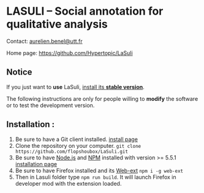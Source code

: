 LASULI – Social annotation for qualitative analysis
====================================================

Contact: <aurelien.benel@utt.fr>

Home page: <https://github.com/Hypertopic/LaSuli>

Notice
------

If you just want to **use** LaSuli, [install its **stable version**](https://hypertopic.s3.amazonaws.com/lasuli.xpi).

The following instructions are only for people willing to **modify** the software or to test the development version.

Installation :
-------------------------

1. Be sure to have a Git client installed. [install page](https://git-scm.com/downloads)
2. Clone the repository on your computer.
```git clone https://github.com/flopshoubox/LaSuli.git ```
3. Be sure to have [Node.js](https://nodejs.org/) and [NPM](https://www.npmjs.com/) installed with version >= 5.5.1 [installation page](https://nodejs.org/en/download/)
4. Be sure to have Firefox installed and its [Web-ext](https://developer.mozilla.org/fr/Add-ons/WebExtensions) ```npm i -g web-ext ```
5. Then in Lasuli folder type ```npm run build```. It will launch Firefox in developer mod with the extension loaded.
